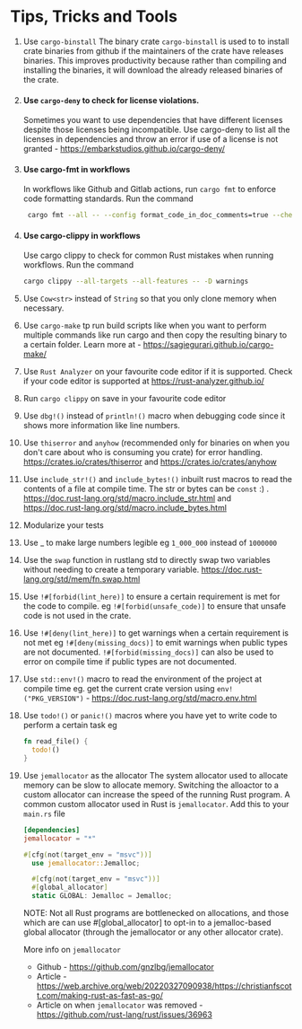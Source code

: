 # Tips, Tricks and Tools

1. Use `cargo-binstall`
   The binary crate `cargo-binstall` is used to to install crate binaries from github if the maintainers of the crate have releases binaries. This improves productivity because rather than compiling and installing the binaries, it will download the already released binaries of the crate.
2. #### Use `cargo-deny` to check for license violations. 
   Sometimes you want to use dependencies that have different licenses despite those licenses being incompatible. Use cargo-deny to list all the licenses in dependencies and throw an error if use of a license is not granted - https://embarkstudios.github.io/cargo-deny/ 
3. #### Use cargo-fmt in workflows
   In workflows like Github and Gitlab actions, run `cargo fmt` to enforce code formatting standards. Run the command
   ```sh
    cargo fmt --all -- --config format_code_in_doc_comments=true --check
   ```
4. #### Use cargo-clippy in workflows
   Use cargo clippy to check for common Rust mistakes when running workflows. Run the command
   ```sh
   cargo clippy --all-targets --all-features -- -D warnings
   ```
5. Use `Cow<str>` instead of `String` so that you only clone memory when necessary.
6. Use `cargo-make` tp run build scripts like when you want to perform multiple commands like run cargo and then copy the resulting binary to a certain folder. Learn more at - https://sagiegurari.github.io/cargo-make/
7. Use `Rust Analyzer` on your favourite code editor if it is supported. Check if your code editor is supported at https://rust-analyzer.github.io/
8. Run `cargo clippy` on save in your favourite code editor
9.  Use `dbg!()` instead of `println!()` macro when debugging code since it shows more information like line numbers.
10. Use `thiserror` and `anyhow` (recommended only for binaries on when you don't care about who is consuming you crate) for error handling. https://crates.io/crates/thiserror and https://crates.io/crates/anyhow
11. Use `include_str!()` and `include_bytes!()` inbuilt rust macros  to read the contents of a file at compile time. The str or bytes can be `const` :) . https://doc.rust-lang.org/std/macro.include_str.html and https://doc.rust-lang.org/std/macro.include_bytes.html
12. Modularize your tests
13. Use _ to make large numbers legible eg `1_000_000` instead of `1000000`
14. Use the `swap` function in rustlang std to directly swap two variables without needing to create a temporary variable. https://doc.rust-lang.org/std/mem/fn.swap.html
15. Use `!#[forbid(lint_here)]` to ensure a certain requirement is met for the code to compile. eg `!#[forbid(unsafe_code)]` to ensure that unsafe code is not used in the crate.
16. Use `!#[deny(lint_here)]` to get warnings when a certain requirement is not met eg `!#[deny(missing_docs)]` to emit warnings when public types are not documented. `!#[forbid(missing_docs)]` can also be used to error on compile time if public types are not documented.
17. Use `std::env!()` macro to read the environment of the project at compile time eg. get the current crate version using `env!("PKG_VERSION")` - https://doc.rust-lang.org/std/macro.env.html
18. Use `todo!()` or `panic!()` macros where you have yet to write code to perform a certain task eg 
    ```rust
    fn read_file() {
      todo!()
    }
    ```
    
19. Use `jemallocator` as the allocator
    The system allocator used to allocate memory can be slow to allocate memory. Switching the alloactor to a custom allocator can increase the speed of the running Rust program. A common custom allocator used in Rust is `jemallocator`. Add this to your `main.rs` file
    ```toml
    [dependencies]
    jemallocator = "*"
    ```

    ```rust
    #[cfg(not(target_env = "msvc"))]
      use jemallocator::Jemalloc;

      #[cfg(not(target_env = "msvc"))]
      #[global_allocator]
      static GLOBAL: Jemalloc = Jemalloc;
    ```

    NOTE: Not all Rust programs are bottlenecked on allocations, and those which are can use #[global_allocator] to opt-in to a jemalloc-based global allocator (through the jemallocator or any other allocator crate).

    More info on `jemallocator` 
      - Github - https://github.com/gnzlbg/jemallocator
      - Article - https://web.archive.org/web/20220327090938/https://christianfscott.com/making-rust-as-fast-as-go/
      - Article on when `jemallocator` was removed - https://github.com/rust-lang/rust/issues/36963